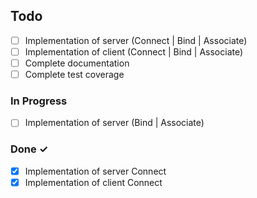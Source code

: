 ## Todo

- [ ] Implementation of server (Connect | Bind | Associate)
- [ ] Implementation of client (Connect | Bind | Associate)
- [ ] Complete documentation
- [ ] Complete test coverage

### In Progress

- [ ] Implementation of server (Bind | Associate)

### Done ✓

- [x] Implementation of server Connect
- [x] Implementation of client Connect

